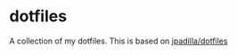 dotfiles
========

A collection of my dotfiles. This is based on [jpadilla/dotfiles](https://github.com/jpadilla/dotfiles)

